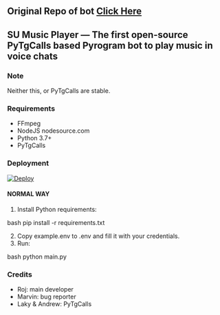 ## Original Repo of bot [Click Here](https://github.com/suprojects/CallsMusic)

## SU Music Player — The first open-source PyTgCalls based Pyrogram bot to play music in voice chats

### Note

Neither this, or PyTgCalls are stable.

### Requirements

- FFmpeg
- NodeJS nodesource.com
- Python 3.7+
- PyTgCalls

### Deployment

[![Deploy](https://www.herokucdn.com/deploy/button.svg)](https://heroku.com/deploy)

#### NORMAL WAY
1. Install Python requirements:
  
bash
   pip install -r requirements.txt
   
2. Copy example.env to .env and fill it with your credentials.
3. Run:
  
bash
   python main.py
   

### Credits

- Roj: main developer
- Marvin: bug reporter
- Laky & Andrew: PyTgCalls
